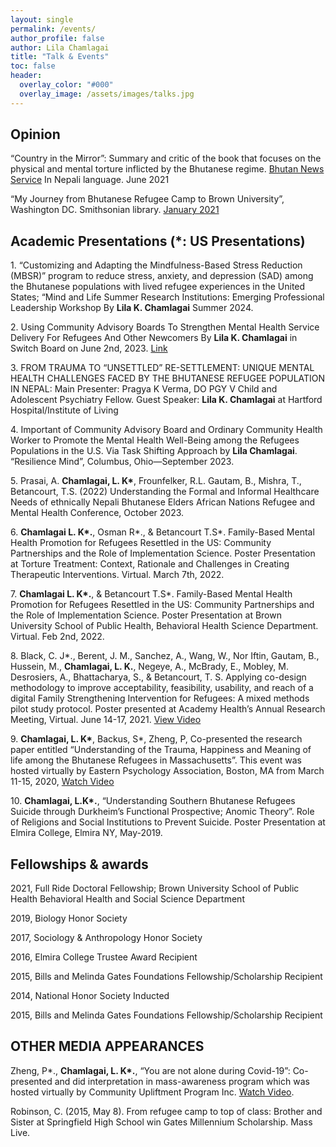 ```yaml
---
layout: single 
permalink: /events/
author_profile: false
author: Lila Chamlagai
title: "Talk & Events"
toc: false
header:
  overlay_color: "#000"
  overlay_image: /assets/images/talks.jpg
---
```

## Opinion

<p> “Country in the Mirror”: Summary and critic of the book that focuses on the physical and mental torture inflicted by
the Bhutanese regime. <a href="https://www.bhutannewsservice.org">Bhutan News Service</a> In Nepali language. June 2021 </p>
  
<p> “My Journey from Bhutanese Refugee Camp to Brown University”, Washington DC. Smithsonian
library. <a href="https://americanhistory.si.edu/stories-of-2020/story/my-journey-bhutanese-refugee-camp-brown-university">January 2021</a> </p>
  
## Academic Presentations (*: US Presentations)

<p> 1. “Customizing and Adapting the Mindfulness-Based Stress Reduction (MBSR)” program to reduce stress, anxiety, and depression (SAD) among the Bhutanese populations with lived refugee experiences in the United States; “Mind and Life Summer Research Institutions: Emerging Professional Leadership Workshop By <b>Lila K. Chamlagai</b> Summer 2024. </p>

<p> 2. Using Community Advisory Boards To Strengthen Mental Health Service Delivery For Refugees And Other Newcomers By <b>Lila K. Chamlagai</b> in Switch Board on June 2nd, 2023. <a href="https://www.switchboardta.org/resource/using-community-advisory-boards-to-strengthen-mental-health-service-delivery-for-refugees-and-other-newcomers/">Link</a> </p>

<p> 3. FROM TRAUMA TO “UNSETTLED” RE-SETTLEMENT: UNIQUE MENTAL HEALTH CHALLENGES FACED BY THE BHUTANESE REFUGEE POPULATION IN NEPAL: Main Presenter: Pragya K Verma, DO PGY V Child and Adolescent Psychiatry Fellow. Guest Speaker: <b>Lila K. Chamlagai</b> at Hartford Hospital/Institute of Living </p>

<p> 4. Important of Community Advisory Board and Ordinary Community Health Worker to Promote the Mental Health Well-Being among the Refugees Populations in the U.S. Via Task Shifting Approach by <b>Lila Chamlagai</b>. “Resilience Mind”, Columbus, Ohio—September 2023. </p>

<p> 5. Prasai, A. <b>Chamlagai, L. K*</b>, Frounfelker, R.L. Gautam, B., Mishra, T., Betancourt, T.S. (2022) Understanding the Formal and Informal Healthcare Needs of ethnically Nepali Bhutanese Elders African Nations Refugee and Mental Health Conference, October 2023. </p>

<p> 6. <b>Chamlagai L. K*.</b>, Osman R*., &amp; Betancourt T.S*. Family-Based Mental Health Promotion for Refugees Resettled in the US: Community Partnerships and the Role of Implementation Science. Poster Presentation at Torture Treatment: Context, Rationale and Challenges in Creating Therapeutic Interventions. Virtual. March 7th, 2022. </p>

<p> 7. <b>Chamlagai L. K*.</b>, &amp; Betancourt T.S*. Family-Based Mental Health Promotion for Refugees Resettled in the US: Community Partnerships and the Role of Implementation Science. Poster Presentation at Brown University School of Public Health, Behavioral Health Science Department. Virtual. Feb 2nd, 2022. </p>

<p> 8. Black, C. J*., Berent, J. M., Sanchez, A., Wang, W., Nor Iftin, Gautam, B., Hussein, M., <b>Chamlagai, L. K.</b>, Negeye, A., McBrady, E., Mobley, M. Desrosiers, A., Bhattacharya, S., &amp; Betancourt, T. S. Applying co-design methodology to improve acceptability, feasibility, usability, and reach of a digital Family Strengthening Intervention for Refugees: A mixed methods pilot study protocol. Poster presented at Academy Health’s Annual Research Meeting, Virtual. June 14-17, 2021. <a href="https://vimeo.com/558787300">View Video</a> </p>

<p> 9. <b>Chamlagai, L. K*</b>, Backus, S*, Zheng, P, Co-presented the research paper entitled “Understanding of the Trauma, Happiness and Meaning of life among the Bhutanese Refugees in Massachusetts”. This event was hosted virtually by Eastern Psychology Association, Boston, MA from March 11-15, 2020, <a href="https://www.youtube.com/watch?v=0GLm8eyFqps">Watch Video</a> </p>

<p> 10. <b>Chamlagai, L.K*.</b>, “Understanding Southern Bhutanese Refugees Suicide through Durkheim’s Functional Prospective; Anomic Theory”. Role of Religions and Social Institutions to Prevent Suicide. Poster Presentation at Elmira College, Elmira NY, May-2019. </p>


## Fellowships & awards 

<p> 2021, Full Ride Doctoral Fellowship; Brown University School of Public Health Behavioral Health and Social Science Department </p> 

<p> 2019, Biology Honor Society </p>

<p> 2017, Sociology &amp; Anthropology Honor Society </p>

<p> 2016, Elmira College Trustee Award Recipient </p>

<p> 2015, Bills and Melinda Gates Foundations Fellowship/Scholarship Recipient </p>

<p> 2014, National Honor Society Inducted </p>

<p> 2015, Bills and Melinda Gates Foundations Fellowship/Scholarship Recipient</p> 
  

## OTHER MEDIA APPEARANCES 

<p> Zheng, P*., <b>Chamlagai, L. K*.</b>, “You are not alone during Covid-19”: Co-presented and did interpretation in mass-awareness program which was hosted virtually by Community Upliftment Program Inc. <a href="https://www.youtube.com/watch?v=WVwSHJqEoi8&amp;t=21s">Watch Video</a>.</p>
  
<p> Robinson, C. (2015, May 8). From refugee camp to top of class: Brother and Sister at Springfield High School win Gates Millennium Scholarship. Mass Live.</p>

